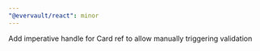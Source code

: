 ```yaml
---
"@evervault/react": minor
---
```


Add imperative handle for Card ref to allow manually triggering validation
